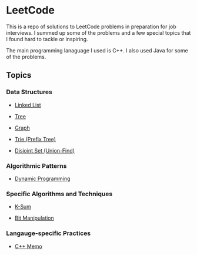 # LeetCode

This is a repo of solutions to LeetCode problems in preparation for job interviews. I summed up some of the problems and a few special topics that I found hard to tackle or inspiring.

The main programming lanaguage I used is C++. I also used Java for some of the problems.

## Topics

### Data Structures

* [Linked List](Topics/Linked%20List.md)

* [Tree](Topics/Tree.md)

* [Graph](Topics/Graph.md)

* [Trie (Prefix Tree)](Topics/Trie.md)

* [Disjoint Set (Union-Find)](Topics/Disjoint%20Set.md)

### Algorithmic Patterns

* [Dynamic Programming](TODO)

### Specific Algorithms and Techniques

* [K-Sum](Topics/K-Sum.md)

* [Bit Manipulation](Topics/Bit%20Manipulation.md)

### Langauge-specific Practices

* [C++ Memo](Topics/C++%20Memo.md)
